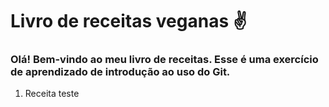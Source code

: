 # Livro de receitas veganas :v:

### Olá! Bem-vindo ao meu livro de receitas. Esse é uma exercício de aprendizado de introdução ao uso do Git.

1. Receita teste
